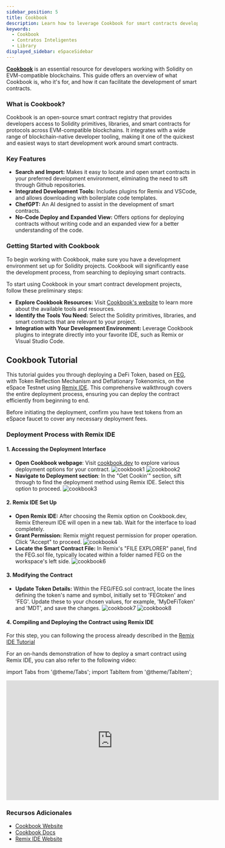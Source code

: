 ```yaml
---
sidebar_position: 5
title: Cookbook
description: Learn how to leverage Cookbook for smart contracts development.
keywords:
  - Cookbook
  - Contratos Inteligentes
  - Library
displayed_sidebar: eSpaceSidebar
---
```


[**Cookbook**](https://www.cookbook.dev/) is an essential resource for developers working with Solidity on EVM-compatible blockchains. This guide offers an overview of what Cookbook is, who it's for, and how it can facilitate the development of smart contracts.

### What is Cookbook?

Cookbook is an open-source smart contract registry that provides developers access to Solidity primitives, libraries, and smart contracts for protocols across EVM-compatible blockchains. It integrates with a wide range of blockchain-native developer tooling, making it one of the quickest and easiest ways to start development work around smart contracts.

### Key Features

- **Search and Import:** Makes it easy to locate and open smart contracts in your preferred development environment, eliminating the need to sift through Github repositories.
- **Integrated Development Tools:** Includes plugins for Remix and VSCode, and allows downloading with boilerplate code templates.
- **ChefGPT:** An AI designed to assist in the development of smart contracts.
- **No-Code Deploy and Expanded View:** Offers options for deploying contracts without writing code and an expanded view for a better understanding of the code.

### Getting Started with Cookbook

To begin working with Cookbook, make sure you have a development environment set up for Solidity projects. Cookbook will significantly ease the development process, from searching to deploying smart contracts.

To start using Cookbook in your smart contract development projects, follow these preliminary steps:

- **Explore Cookbook Resources:** Visit [Cookbook's website](https://www.cookbook.dev/) to learn more about the available tools and resources.
- **Identify the Tools You Need:** Select the Solidity primitives, libraries, and smart contracts that are relevant to your project.
- **Integration with Your Development Environment:** Leverage Cookbook plugins to integrate directly into your favorite IDE, such as Remix or Visual Studio Code.

## Cookbook Tutorial

This tutorial guides you through deploying a DeFi Token, based on [FEG](https://fegtoken.com/), with Token Reflection Mechanism and Deflationary Tokenomics, on the eSpace Testnet using [Remix IDE](./deployContract/remix.md). This comprehensive walkthrough covers the entire deployment process, ensuring you can deploy the contract efficiently from beginning to end.

Before initiating the deployment, confirm you have test tokens from an eSpace faucet to cover any necessary deployment fees.

### Deployment Process with Remix IDE

#### 1. Accessing the Deployment Interface

- **Open Cookbook webpage**: Visit [cookbook.dev](https://www.cookbook.dev/) to explore various deployment options for your contract.
  ![cookbook1](./img/1cb.png)
  ![cookbook2](./img/2cb.png)
- **Navigate to Deployment section**: In the "Get Cookin'" section, sift through to find the deployment method using Remix IDE. Select this option to proceed.
  ![cookbook3](./img/3cb.png)

#### 2. Remix IDE Set Up

- **Open Remix IDE:** After choosing the Remix option on Cookbook.dev, Remix Ethereum IDE will open in a new tab. Wait for the interface to load completely.
- **Grant Permission:** Remix might request permission for proper operation. Click "Accept" to proceed.
  ![cookbook4](./img/4cb.png)
- **Locate the Smart Contract File:** In Remix's "FILE EXPLORER" panel, find the FEG.sol file, typically located within a folder named FEG on the workspace's left side.
  ![cookbook6](./img/6cb.png)

#### 3. Modifying the Contract

- **Update Token Details:** Within the FEG/FEG.sol contract, locate the lines defining the token's name and symbol, initially set to 'FEGtoken' and 'FEG'. Update these to your chosen values, for example, 'MyDeFiToken' and 'MDT', and save the changes.
  ![cookbook7](./img/7cb.png)
  ![cookbook8](./img/8cb.png)

#### 4. Compiling and Deploying the Contract using Remix IDE

For this step, you can following the process already described in the [Remix IDE Tutorial](./deployContract/remix.md)

For an on-hands demonstration of how to deploy a smart contract using Remix IDE, you can also refer to the following video:

import Tabs from '@theme/Tabs';
import TabItem from '@theme/TabItem';

<Tabs>
  <TabItem value="youtube" label="Remix IDE Video Tutorial">
<iframe width="560" height="315" src="https://www.youtube.com/embed/WLbUXQ1FS8M?si=kJD-6-QN3ZqFf0_v" title="YouTube video player" frameborder="0" allow="accelerometer; autoplay; clipboard-write; encrypted-media; gyroscope; picture-in-picture; web-share" allowfullscreen></iframe>
  </TabItem>
</Tabs>

### Recursos Adicionales

- [Cookbook Website](https://www.cookbook.dev/)
- [Cookbook Docs](https://docs.cookbook.dev/)
- [Remix IDE Website](https://remix.ethereum.org/)
